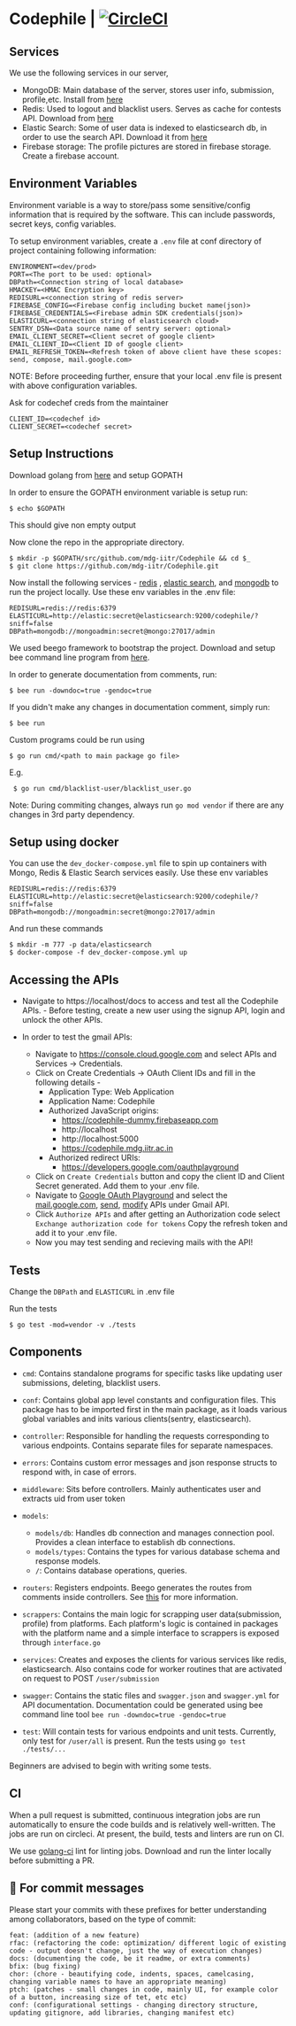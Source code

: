# Codephile | [![CircleCI](https://circleci.com/gh/mdg-iitr/Codephile.svg?style=svg&circle-token=f989c04ad5d3a6578d45296b18cdca223e504bde)](https://circleci.com/gh/mdg-iitr/Codephile)
## Services
We use the following services in our server,

* MongoDB: Main database of the server, stores user info, submission, profile,etc. Install from [here](https://docs.mongodb.com/manual/installation/)
* Redis: Used to logout and blacklist users. Serves as cache for contests API. Download from [here](https://redis.io/download) 
* Elastic Search: Some of user data is indexed to elasticsearch db, in order to use the search API. Download it from [here](https://www.elastic.co/guide/en/elasticsearch/reference/current/install-elasticsearch.html)
* Firebase storage: The profile pictures are stored in firebase storage. Create a firebase account.

## Environment Variables

Environment variable is a way to store/pass some sensitive/config information that is required by the software. This can include passwords, secret keys, config variables.

To setup environment variables, create a `.env` file at conf directory of project containing following information:
```
ENVIRONMENT=<dev/prod>
PORT=<The port to be used: optional>
DBPath=<Connection string of local database>
HMACKEY=<HMAC Encryption key>
REDISURL=<connection string of redis server>
FIREBASE_CONFIG=<Firebase config including bucket name(json)>
FIREBASE_CREDENTIALS=<Firebase admin SDK credentials(json)>
ELASTICURL=<connection string of elasticsearch cloud>
SENTRY_DSN=<Data source name of sentry server: optional>
EMAIL_CLIENT_SECRET=<Client secret of google client>
EMAIL_CLIENT_ID=<Client ID of google client>
EMAIL_REFRESH_TOKEN=<Refresh token of above client have these scopes: send, compose, mail.google.com>
```
NOTE: Before proceeding further, ensure that your local .env file is present with above configuration variables.

Ask for codechef creds from the maintainer
```
CLIENT_ID=<codechef id>
CLIENT_SECRET=<codechef secret>
```

## Setup Instructions

Download golang from [here](https://golang.org/dl/) and setup GOPATH

In order to ensure the GOPATH environment variable is setup run: 
```shell script
$ echo $GOPATH
```
This should give non empty output

Now clone the repo in the appropriate directory.
```shell script
$ mkdir -p $GOPATH/src/github.com/mdg-iitr/Codephile && cd $_ 
$ git clone https://github.com/mdg-iitr/Codephile.git
```
Now install the following services - [redis](https://redis.io/topics/quickstart) , [elastic search](https://www.elastic.co/guide/en/elasticsearch/reference/current/install-elasticsearch.html), and [mongodb](https://docs.mongodb.com/guides/server/install/) to run the project locally. Use these env variables in the .env file:
```
REDISURL=redis://redis:6379
ELASTICURL=http://elastic:secret@elasticsearch:9200/codephile/?sniff=false
DBPath=mongodb://mongoadmin:secret@mongo:27017/admin
```

We used beego framework to bootstrap the project. Download and setup bee command line program from [here](https://beego.vip/docs/quickstart/).


In order to generate documentation from comments, run:
```shell script
$ bee run -downdoc=true -gendoc=true
```
If you didn't make any changes in documentation comment, simply run:
```shell script
$ bee run
```
Custom programs could be run using
```shell script
$ go run cmd/<path to main package go file>
```
E.g.
```shell script
 $ go run cmd/blacklist-user/blacklist_user.go
```

Note: During commiting changes, always run `go mod vendor` if there are any changes in 3rd party dependency.

## Setup using docker
You can use the `dev_docker-compose.yml` file to spin up containers with Mongo, Redis & Elastic Search services easily.
Use these env variables
```
REDISURL=redis://redis:6379
ELASTICURL=http://elastic:secret@elasticsearch:9200/codephile/?sniff=false
DBPath=mongodb://mongoadmin:secret@mongo:27017/admin
```
And run these commands
```shell script
$ mkdir -m 777 -p data/elasticsearch
$ docker-compose -f dev_docker-compose.yml up
```
## Accessing the APIs
- Navigate to https://localhost/docs to access and test all the Codephile APIs. - Before testing, create a new user using the signup API, login and unlock the other APIs.

- In order to test the gmail APIs: 
   - Navigate to https://console.cloud.google.com and select APIs and Services -> Credentials.
   - Click on Create Credentials -> OAuth Client IDs and fill in the following details - 
     - Application Type: Web Application
     - Application Name: Codephile
     - Authorized JavaScript origins: 
        - https://codephile-dummy.firebaseapp.com
        - http://localhost
        - http://localhost:5000
        - https://codephile.mdg.iitr.ac.in
     - Authorized redirect URIs:
        - https://developers.google.com/oauthplayground
   - Click on `Create Credentials` button and copy the client ID and Client Secret generated. Add them to your .env file.
   - Navigate to [Google OAuth Playground](https://developers.google.com/oauthplayground) and select the  [mail.google.com](https://mail.google.com/), [send](https://www.googleapis.com/auth/gmail.send), [modify](https://www.googleapis.com/auth/gmail.modify) APIs under Gmail API.
   - Click `Authorize APIs` and after getting an Authorization code select `Exchange authorization code for tokens` Copy the refresh token and add it to your .env file.
   - Now you may test sending and recieving mails with the API!



 

## Tests

Change the `DBPath` and `ELASTICURL` in .env file 

Run the tests
```shell script
$ go test -mod=vendor -v ./tests
```

## Components

* `cmd`: Contains standalone programs for specific tasks like updating user submissions, deleting, blacklist users.

* `conf`: Contains global app level constants and configuration files. This package has to be imported first in the main package, as it loads various global variables and inits various clients(sentry, elasticsearch).

* `controller`:  Responsible for handling the requests corresponding to various endpoints. Contains separate files for separate namespaces.

* `errors`: Contains custom error messages and json response structs to respond with, in case of errors.

* `middleware`: Sits before controllers. Mainly authenticates user and extracts uid from user token

* `models`:
    * `models/db`: Handles db connection and manages connection pool. Provides a clean interface to establish db connections.
    * `models/types`: Contains the types for various database schema and response models.
    * `/`: Contains database operations, queries.
    
* `routers`: Registers endpoints. Beego generates the routes from comments inside controllers. See [this](https://beego.me/docs/mvc/controller/router.md#annotations) for more information.

* `scrappers`: Contains the main logic for scrapping user data(submission, profile) from platforms. Each platform's logic is contained in packages with the platform name and a simple interface to scrappers is exposed through `interface.go` 

* `services`: Creates and exposes the clients for various services like redis, elasticsearch. Also contains code for worker routines that are activated on request to POST `/user/submission`

* `swagger`: Contains the static files and `swagger.json` and `swagger.yml` for API documentation. Documentation could be generated using bee command line tool `bee run -downdoc=true -gendoc=true`

* `test`: Will contain tests for various endpoints and unit tests. Currently, only test for `/user/all` is present. Run the tests using 
`go test  ./tests/...` 

Beginners are advised to begin with writing some tests.

## CI

When a pull request is submitted, continuous integration jobs are run automatically to ensure the code builds and is relatively well-written. The jobs are run on circleci.
At present, the build, tests and linters are run on CI.

We use [golang-ci](https://github.com/golangci/golangci-lint) lint for linting jobs. Download and run the linter locally before submitting a PR.

## 💬 For commit messages

Please start your commits with these prefixes for better understanding among collaborators, based on the type of commit:

    feat: (addition of a new feature)
    rfac: (refactoring the code: optimization/ different logic of existing code - output doesn't change, just the way of execution changes)
    docs: (documenting the code, be it readme, or extra comments)
    bfix: (bug fixing)
    chor: (chore - beautifying code, indents, spaces, camelcasing, changing variable names to have an appropriate meaning)
    ptch: (patches - small changes in code, mainly UI, for example color of a button, increasing size of tet, etc etc)
    conf: (configurational settings - changing directory structure, updating gitignore, add libraries, changing manifest etc)

